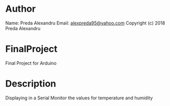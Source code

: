 # Author
Name: Preda Alexandru 
Email: alexpreda95@yahoo.com 
Copyright (c) 2018 Preda Alexandru

# FinalProject
Final Project for Arduino

# Description
Displaying in a Serial Monitor the values for temperature and humidity
